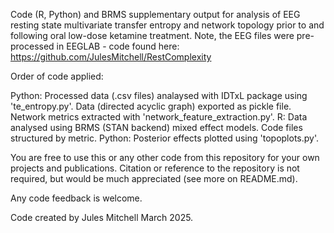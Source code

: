 Code (R, Python) and BRMS supplementary output for analysis of EEG resting state multivariate transfer entropy and network topology prior to and following oral low-dose ketamine treatment. Note, the EEG files were pre-processed in EEGLAB - code found here: https://github.com/JulesMitchell/RestComplexity

Order of code applied:

Python: Processed data (.csv files) analaysed with IDTxL package using 'te_entropy.py'. Data (directed acyclic graph) exported as pickle file. Network metrics extracted with 'network_feature_extraction.py'.
R: Data analysed using BRMS (STAN backend) mixed effect models. Code files structured by metric. 
Python: Posterior effects plotted using 'topoplots.py'.

You are free to use this or any other code from this repository for your own projects and publications. Citation or reference to the repository is not required, but would be much appreciated (see more on README.md).

Any code feedback is welcome.

Code created by Jules Mitchell March 2025.
